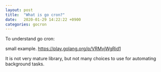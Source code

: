 ```yaml
---
layout: post
title:  "What is go cron?"
date:   2020-01-29 14:22:22 +0900
categories: gocron
---
```


To understand go cron:

small example.
https://play.golang.org/p/VRMvjWgRid1

It is not very mature library, but not many choices to use for automating background tasks.